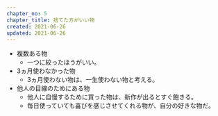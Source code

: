 ```yaml
---
chapter_no: 5
chapter_title: 捨てた方がいい物
created: 2021-06-26
updated: 2021-06-26
---
```

- 複数ある物
  - 一つに絞ったほうがいい。
- 3ヵ月使わなかった物
  - 3ヵ月使わない物は、一生使わない物と考える。
- 他人の目線のためにある物
  - 他人に自慢するために買った物は、新作が出るとすぐ飽きる。
  - 毎日使っていても喜びを感じさせてくれる物が、自分の好きな物だ。
